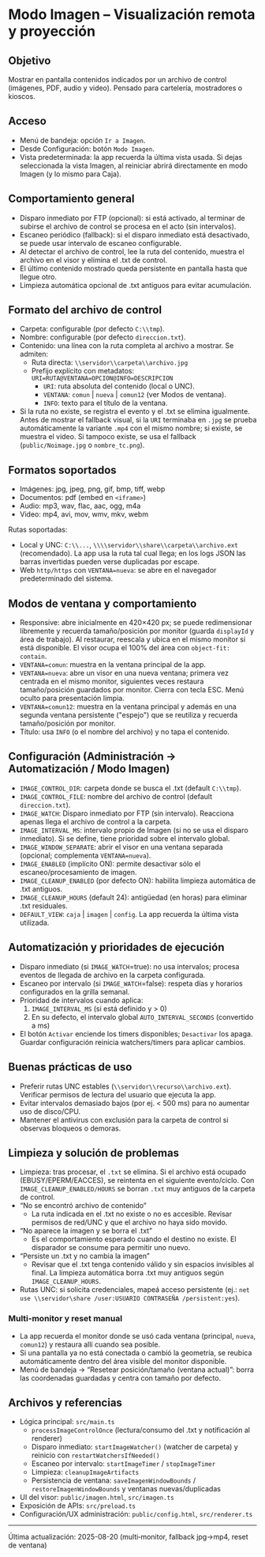 # Modo Imagen – Visualización remota y proyección

## Objetivo
Mostrar en pantalla contenidos indicados por un archivo de control (imágenes, PDF, audio y video). Pensado para cartelería, mostradores o kioscos.

## Acceso
- Menú de bandeja: opción `Ir a Imagen`.
- Desde Configuración: botón `Modo Imagen`.
- Vista predeterminada: la app recuerda la última vista usada. Si dejas seleccionada la vista Imagen, al reiniciar abrirá directamente en modo Imagen (y lo mismo para Caja).

## Comportamiento general
- Disparo inmediato por FTP (opcional): si está activado, al terminar de subirse el archivo de control se procesa en el acto (sin intervalos).
- Escaneo periódico (fallback): si el disparo inmediato está desactivado, se puede usar intervalo de escaneo configurable.
- Al detectar el archivo de control, lee la ruta del contenido, muestra el archivo en el visor y elimina el .txt de control.
- El último contenido mostrado queda persistente en pantalla hasta que llegue otro.
- Limpieza automática opcional de .txt antiguos para evitar acumulación.

## Formato del archivo de control
- Carpeta: configurable (por defecto `C:\\tmp`).
- Nombre: configurable (por defecto `direccion.txt`).
- Contenido: una línea con la ruta completa al archivo a mostrar. Se admiten:
  - Ruta directa: `\\servidor\\carpeta\\archivo.jpg`
  - Prefijo explícito con metadatos: `URI=RUTA@VENTANA=OPCION@INFO=DESCRIPCION`
    - `URI`: ruta absoluta del contenido (local o UNC).
    - `VENTANA`: `comun` | `nueva` | `comun12` (ver Modos de ventana).
    - `INFO`: texto para el título de la ventana.
- Si la ruta no existe, se registra el evento y el .txt se elimina igualmente. Antes de mostrar el fallback visual, si la `URI` terminaba en `.jpg` se prueba automáticamente la variante `.mp4` con el mismo nombre; si existe, se muestra el video. Si tampoco existe, se usa el fallback (`public/Noimage.jpg` o `nombre_tc.png`).

## Formatos soportados
- Imágenes: jpg, jpeg, png, gif, bmp, tiff, webp
- Documentos: pdf (embed en `<iframe>`)
- Audio: mp3, wav, flac, aac, ogg, m4a
- Video: mp4, avi, mov, wmv, mkv, webm

Rutas soportadas:
- Local y UNC: `C:\\...`, `\\\\servidor\\share\\carpeta\\archivo.ext` (recomendado). La app usa la ruta tal cual llega; en los logs JSON las barras invertidas pueden verse duplicadas por escape.
- Web `http/https` con `VENTANA=nueva`: se abre en el navegador predeterminado del sistema.

## Modos de ventana y comportamiento
- Responsive: abre inicialmente en 420×420 px; se puede redimensionar libremente y recuerda tamaño/posición por monitor (guarda `displayId` y área de trabajo). Al restaurar, reescala y ubica en el mismo monitor si está disponible. El visor ocupa el 100% del área con `object-fit: contain`.
- `VENTANA=comun`: muestra en la ventana principal de la app.
- `VENTANA=nueva`: abre un visor en una nueva ventana; primera vez centrada en el mismo monitor, siguientes veces restaura tamaño/posición guardados por monitor. Cierra con tecla ESC. Menú oculto para presentación limpia.
- `VENTANA=comun12`: muestra en la ventana principal y además en una segunda ventana persistente ("espejo") que se reutiliza y recuerda tamaño/posición por monitor.
- Título: usa `INFO` (o el nombre del archivo) y no tapa el contenido.

## Configuración (Administración → Automatización / Modo Imagen)
- `IMAGE_CONTROL_DIR`: carpeta donde se busca el .txt (default `C:\\tmp`).
- `IMAGE_CONTROL_FILE`: nombre del archivo de control (default `direccion.txt`).
- `IMAGE_WATCH`: Disparo inmediato por FTP (sin intervalo). Reacciona apenas llega el archivo de control a la carpeta.
- `IMAGE_INTERVAL_MS`: intervalo propio de Imagen (si no se usa el disparo inmediato). Si se define, tiene prioridad sobre el intervalo global.
- `IMAGE_WINDOW_SEPARATE`: abrir el visor en una ventana separada (opcional; complementa `VENTANA=nueva`).
- `IMAGE_ENABLED` (implícito ON): permite desactivar sólo el escaneo/procesamiento de imagen.
- `IMAGE_CLEANUP_ENABLED` (por defecto ON): habilita limpieza automática de .txt antiguos.
- `IMAGE_CLEANUP_HOURS` (default 24): antigüedad (en horas) para eliminar .txt residuales.
- `DEFAULT_VIEW`: `caja` | `imagen` | `config`. La app recuerda la última vista utilizada.

## Automatización y prioridades de ejecución
- Disparo inmediato (si `IMAGE_WATCH`=true): no usa intervalos; procesa eventos de llegada de archivo en la carpeta configurada.
- Escaneo por intervalo (si `IMAGE_WATCH`=false): respeta días y horarios configurados en la grilla semanal.
- Prioridad de intervalos cuando aplica:
  1) `IMAGE_INTERVAL_MS` (si está definido y > 0)
  2) En su defecto, el intervalo global `AUTO_INTERVAL_SECONDS` (convertido a ms)
- El botón `Activar` enciende los timers disponibles; `Desactivar` los apaga. Guardar configuración reinicia watchers/timers para aplicar cambios.

## Buenas prácticas de uso
- Preferir rutas UNC estables (`\\servidor\\recurso\\archivo.ext`). Verificar permisos de lectura del usuario que ejecuta la app.
- Evitar intervalos demasiado bajos (por ej. < 500 ms) para no aumentar uso de disco/CPU.
- Mantener el antivirus con exclusión para la carpeta de control si observas bloqueos o demoras.

## Limpieza y solución de problemas
- Limpieza: tras procesar, el `.txt` se elimina. Si el archivo está ocupado (EBUSY/EPERM/EACCES), se reintenta en el siguiente evento/ciclo. Con `IMAGE_CLEANUP_ENABLED/HOURS` se borran `.txt` muy antiguos de la carpeta de control.
- “No se encontró archivo de contenido”
  - La ruta indicada en el .txt no existe o no es accesible. Revisar permisos de red/UNC y que el archivo no haya sido movido.
- “No aparece la imagen y se borra el .txt”
  - Es el comportamiento esperado cuando el destino no existe. El disparador se consume para permitir uno nuevo.
- “Persiste un .txt y no cambia la imagen”
  - Revisar que el .txt tenga contenido válido y sin espacios invisibles al final. La limpieza automática borra .txt muy antiguos según `IMAGE_CLEANUP_HOURS`.
- Rutas UNC: si solicita credenciales, mapeá acceso persistente (ej.: `net use \\servidor\share /user:USUARIO CONTRASEÑA /persistent:yes`).

### Multi‑monitor y reset manual
- La app recuerda el monitor donde se usó cada ventana (principal, `nueva`, `comun12`) y restaura allí cuando sea posible.
- Si una pantalla ya no está conectada o cambió la geometría, se reubica automáticamente dentro del área visible del monitor disponible.
- Menú de bandeja → “Resetear posición/tamaño (ventana actual)”: borra las coordenadas guardadas y centra con tamaño por defecto.

## Archivos y referencias
- Lógica principal: `src/main.ts`
  - `processImageControlOnce` (lectura/consumo del .txt y notificación al renderer)
  - Disparo inmediato: `startImageWatcher()` (watcher de carpeta) y reinicio con `restartWatchersIfNeeded()`
  - Escaneo por intervalo: `startImageTimer` / `stopImageTimer`
  - Limpieza: `cleanupImageArtifacts`
  - Persistencia de ventana: `saveImagenWindowBounds` / `restoreImagenWindowBounds` y ventanas nuevas/duplicadas
- UI del visor: `public/imagen.html`, `src/imagen.ts`
- Exposición de APIs: `src/preload.ts`
- Configuración/UX administración: `public/config.html`, `src/renderer.ts`

---
Última actualización: 2025-08-20 (multi‑monitor, fallback jpg→mp4, reset de ventana)
